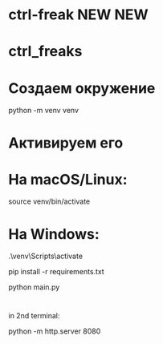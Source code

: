 # ctrl-freak NEW NEW

# ctrl_freaks

# Создаем окружение
python -m venv venv

# Активируем его
# На macOS/Linux:
source venv/bin/activate
# На Windows:
.\venv\Scripts\activate


pip install -r requirements.txt

python main.py

# #######

in 2nd terminal:

python -m http.server 8080



